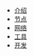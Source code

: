 <ul>
<li><a href="#/en-us/Introduction/">介绍</a></li>
<li><a href="#/en-us/Node/">节点</a></li>
<li><a href="#/en-us/Network/">网络</a></li>
<li><a href="#/en-us/Tool/">工具</a></li>
<li><a href="#/en-us/Development/">开发</a></li>
<ul>


